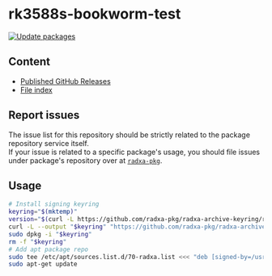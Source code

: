 # rk3588s-bookworm-test

[![Update packages](https://github.com/radxa-repo/rk3588s-bookworm-test/actions/workflows/update.yaml/badge.svg)](https://github.com/radxa-repo/rk3588s-bookworm-test/actions/workflows/update.yaml)

## Content

* [Published GitHub Releases](https://radxa-repo.github.io/rk3588s-bookworm-test/pkgs.json)
* [File index](https://radxa-repo.github.io/rk3588s-bookworm-test/files.list)

## Report issues

The issue list for this repository should be strictly related to the package repository service itself.  
If your issue is related to a specific package's usage, you should file issues under package's repository over at [`radxa-pkg`](https://github.com/radxa-pkg).

## Usage

```bash
# Install signing keyring
keyring="$(mktemp)"
version="$(curl -L https://github.com/radxa-pkg/radxa-archive-keyring/releases/latest/download/VERSION)"
curl -L --output "$keyring" "https://github.com/radxa-pkg/radxa-archive-keyring/releases/latest/download/radxa-archive-keyring_${version}_all.deb"
sudo dpkg -i "$keyring"
rm -f "$keyring"
# Add apt package repo
sudo tee /etc/apt/sources.list.d/70-radxa.list <<< "deb [signed-by=/usr/share/keyrings/radxa-archive-keyring.gpg] https://radxa-repo.github.io/rk3588s-bookworm-test/ rk3588s-bookworm-test main"
sudo apt-get update
```
